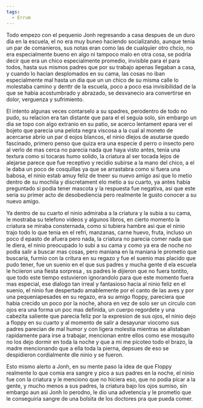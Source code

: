 ```yaml
---
tags:
  - Errum
---
```



Todo empezo con el pequenio Jonh regresando a casa despues de un duro dia en la escuela, el no era muy buneo haciendo socializando, aunque tenia un par de comanieros, sus notas eran como las de cualquier otro chcio, no era especialmente bueno en algo ni tampoco malo en otra cosa, se podria decir que era un chico especialmente promedio, invisible para el para todos, hasta sus mismos padres que por su trabajo apenas llegaban a casa, y cuando lo hacian desplomados en su cama,  las cosas no iban especialmente mal hasta un dia que un un chico de su misma calle lo molestaba camino y denttr de la escuela, poco a poco esa invisibilidad de la que se habia acostumbrado y abrazado, se desvanecio ara convertirse en dolor, verguenza y sufrimiento.

El intento algunas veces contarselo a su spadres, perodentro de todo no pudo, su relacion era tan distante que para el el seguia solo, sin embargo un dia se topo con algo extranio en su patio, se acerco lentament epara ver el bojeto que parecia una pelota negra viscosa a la cual al moneto de acercarse abrio un par d eojos blancos, el ninio dlejos de asutarse quedo fascinado, primero penso que quiza era una especie d perro o insecto pero al verlo de mas cerca no parecia nada que haya visto antes, tenia una textura como si tocaras humo solido, la criatura al ser tocada lejos de alejarse parece que fue receptivo y recidio subirse a la mano del chico, a el le daba un poco de cosquillas ya que se arrastabra como si fuera una babosa, el ninio estab amuy feliz de tneer su nuevo amigo asi que lo metio dentro de su mochila y discretament elo metio a su cuarto, ya antes habia preguntado si podia tener mascota y la respuesta fue negativa, asi que este seria su primer acto de desobediencia pero realmente le gusto conocer a su nuevo amigo.

Ya dentro de su cuarto el ninio admiraba a la criatura y la subia a su cama, le mostraba su telefono videos y algunos libros, en cierto momento la criatura se miraba consternada, como si tubiera hambre asi que el ninio trajo todo lo que tenia en el refri, manzanas, carne huevo, fruta, incluso un poco d epasto de afuera pero nada, la criatura no parecia comer nada que le diera, el ninio preocupado lo subi a su cama y como ya era de noche no podia salir a buscar mas cosas, pero maniana en la maniana le prometio que buscaria, furmio con la critura en su regazo y fue el suenio mas placido que pudo tener, fue un suenio en el que sus padres y mucha gente d ela escuela le hciieron una fiesta sorpresa , ss padres le dijieron que no fuera tontito, que todo este tiempo estuvieron ignorandolo para que este momento fuera mas especial, ese dialogo tan irreal y fantasioso hacia al ninio feliz en el suenio, el ninio fue despertado amablemente por el canto de las aves y por una pequeniapesades en su regazo, era su amigo floppy, pareciera que habia crecido un poco por la noche, ahora en vez de solo ser un circulo con ojos era una forma un poc mas definida, un cuerpo regordete y una cabezita saliente que parecia feliz por la expresion de sus ojos, el ninio dejo a floppy en su cuarto y al momento de salir a desayunar viocomo sus padres parecian de mal humor y con ligera molestia mientras se alistaban rapidamente para irse a trabajar, mencionan entre ellos como ese mosquito no los dejo dormir en toda la noche y que a mi me picoteo todo el brazo, la madre mencionando que a ella toda la pierna, depsues de eso se despidieron cordialmente dle ninio y se fueron.

Esto mismo alerto a Jonh, en su mente paso la idea de que Floppy realmente lo que comia era sangre y pico a sus padres en la noche, el ninio fue con la criatura y le menciono que no hiciera eso, que no podia picar a la gente, y mucho menos a sus padres, la criatura bajo los ojos sumiso, sin embargo aun asi Jonh lo perodno, le dio una advetencia y le prometio que le conseguiria sangre de una bolsita de los doctores pra que pueda comer.

